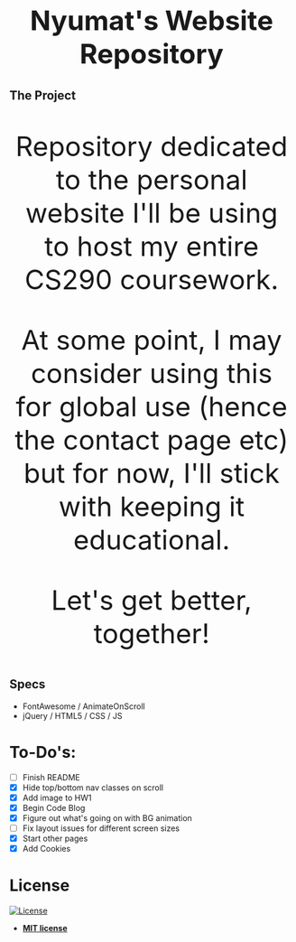 <h1 align="center" style="font-size: 3rem;">Nyumat's Website Repository</h1>

## The Project

<p align="center" style="font-size: 3rem;">Repository dedicated to the personal website I'll be using to host my entire CS290 coursework.</p>

<p align="center" style="font-size: 3rem;"> At some point, I may consider using this for global use (hence the contact page etc) but for now, I'll stick with keeping it educational.</p>

<p align="center" style="font-size: 3rem;">Let's get better, together!</p>

## Specs 

- FontAwesome / AnimateOnScroll 
- jQuery / HTML5 / CSS / JS

# To-Do's:

- [ ] Finish README
- [x] Hide top/bottom nav classes on scroll
- [x] Add image to HW1
- [x] Begin Code Blog
- [x] Figure out what's going on with BG animation
- [ ] Fix layout issues for different screen sizes
- [x] Start other pages
- [x] Add Cookies

# License

[![License](http://img.shields.io/:license-mit-blue.svg?style=flat-square)](http://badges.mit-license.org)

- **[MIT license](http://opensource.org/licenses/mit-license.php)**
